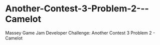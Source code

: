 # Another-Contest-3-Problem-2---Camelot
Massey Game Jam Developer Challenge: Another Contest 3 Problem 2 - Camelot
